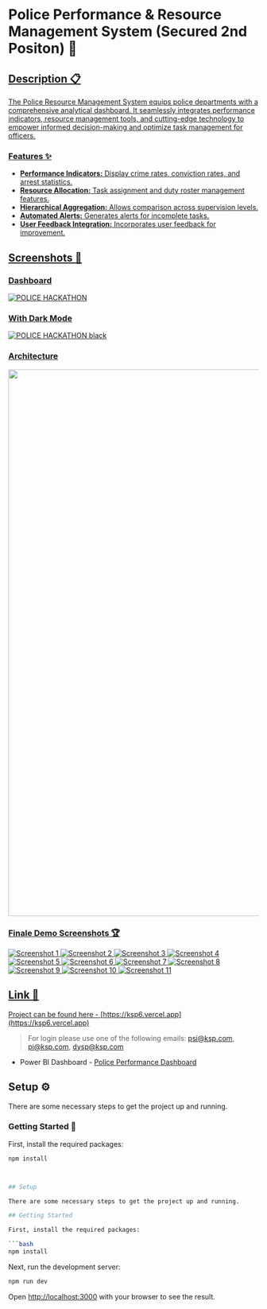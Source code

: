 # Police Performance & Resource Management System (Secured 2nd Positon) 🚓

<a href="https://ksp6.vercel.app/" target="_blank">

## Description 📋

The Police Resource Management System equips police departments with a comprehensive analytical dashboard. It seamlessly integrates performance indicators, resource management tools, and cutting-edge technology to empower informed decision-making and optimize task management for officers.

### Features ✨

- **Performance Indicators:** Display crime rates, conviction rates, and arrest statistics.
- **Resource Allocation:** Task assignment and duty roster management features.
- **Hierarchical Aggregation:** Allows comparison across supervision levels.
- **Automated Alerts:** Generates alerts for incomplete tasks.
- **User Feedback Integration:** Incorporates user feedback for improvement.

## Screenshots 📸

### Dashboard
![POLICE HACKATHON](https://github.com/anmolwadhwaxx/ksp5/assets/94642300/80354546-3746-4d44-b14d-d4a60228efa7)

### With Dark Mode
![POLICE HACKATHON black](https://github.com/anmolwadhwaxx/ksp5/assets/94642300/81baf2cc-6f9c-40aa-8efc-9ae0a194c361)

### Architecture
<img src="https://github.com/anmolwadhwaxx/ksp5/assets/94642300/7a5c9b14-729b-4224-92f6-78640a60eb0b" width="1100">

### Finale Demo Screenshots 🏆

![Screenshot 1](https://github.com/Aakashdeep-Srivastava/PRM_Karnataka/blob/main/Images/1.png)
![Screenshot 2](https://github.com/Aakashdeep-Srivastava/PRM_Karnataka/blob/main/Images/2.png)
![Screenshot 3](https://github.com/Aakashdeep-Srivastava/PRM_Karnataka/blob/main/Images/3.png)
![Screenshot 4](https://github.com/Aakashdeep-Srivastava/PRM_Karnataka/blob/main/4.png)
![Screenshot 5](https://github.com/Aakashdeep-Srivastava/PRM_Karnataka/blob/main/Images/5.png)
![Screenshot 6](https://github.com/Aakashdeep-Srivastava/PRM_Karnataka/blob/main/Images/6.png)
![Screenshot 7](https://github.com/Aakashdeep-Srivastava/PRM_Karnataka/blob/main/Images/7.png)
![Screenshot 8](https://github.com/Aakashdeep-Srivastava/PRM_Karnataka/blob/main/Images/8.png)
![Screenshot 9](https://github.com/Aakashdeep-Srivastava/PRM_Karnataka/blob/main/Images/9.png)
![Screenshot 10](https://github.com/Aakashdeep-Srivastava/PRM_Karnataka/blob/main/Images/10.png)
![Screenshot 11](https://github.com/Aakashdeep-Srivastava/PRM_Karnataka/blob/main/Images/11.png)

## Link 🔗

Project can be found here - [https://ksp6.vercel.app](https://ksp6.vercel.app)
> For login please use one of the following emails: psi@ksp.com, pi@ksp.com, dysp@ksp.com
- Power BI Dashboard - [Police Performance Dashboard](https://app.powerbi.com/view?r=eyJrIjoiODJkZjA5NDItM2I1Ni00ZmM5LTk2MzAtNTVkOTY5OTNiY2U4IiwidCI6IjQ0Y2EwNTVjLWM4YmQtNDk5NC1iYjIzLTMyOTFkMjA5YzA0YyIsImMiOjF9)

## Setup ⚙️

There are some necessary steps to get the project up and running.

### Getting Started 🚀

First, install the required packages:

```bash
npm install



## Setup

There are some necessary steps to get the project up and running.

## Getting Started

First, install the required packages:

```bash
npm install
```

Next, run the development server:

```bash
npm run dev
```

Open [http://localhost:3000](http://localhost:3000) with your browser to see the result.
